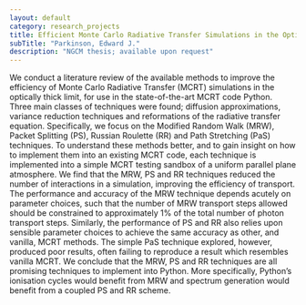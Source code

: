 ```yaml
---
layout: default
category: research_projects
title: Efficient Monte Carlo Radiative Transfer Simulations in the Optically Thick Limit
subTitle: "Parkinson, Edward J."
description: "NGCM thesis; available upon request"
---
```


We conduct a literature review of the available
methods to improve the efficiency of Monte Carlo Radiative Transfer (MCRT)
simulations in the optically thick limit, for use in the state-of-the-art MCRT
code Python. Three main classes of techniques were found; diffusion
approximations, variance reduction techniques and reformations of the radiative
transfer equation. Specifically, we focus on the Modified Random Walk (MRW),
Packet Splitting (PS), Russian Roulette (RR) and Path Stretching (PaS)
techniques. To understand these methods better, and to gain insight on how to
implement them into an existing MCRT code, each technique is implemented into a
simple MCRT testing sandbox of a uniform parallel plane atmosphere. We find that
the MRW, PS and RR techniques reduced the number of interactions in a simulation,
improving the efficiency of transport. The performance and accuracy of the MRW
technique depends acutely on parameter choices, such that the number of MRW
transport steps allowed should be constrained to approximately 1% of the total
number of photon transport steps. Similarly, the performance
of PS and RR also relies upon sensible parameter choices to achieve the same
accuracy as other, and vanilla, MCRT methods. The simple PaS technique explored,
however, produced poor results, often failing to reproduce a result which
resembles vanilla MCRT. We conclude that the MRW, PS and RR techniques are all
promising techniques to implement into Python. More specifically, Python’s
ionisation cycles would benefit from MRW and spectrum generation would benefit
from a coupled PS and RR scheme.
